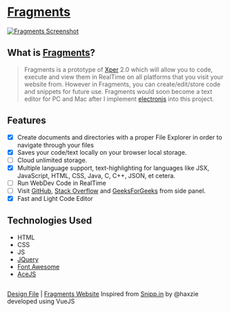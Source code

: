 # [Fragments](https://fragmentsbycoder.netlify.app)
[![Fragments Screenshot](https://dev-to-uploads.s3.amazonaws.com/i/1eg7f7zhkfpq3l676hlw.png)](https://fragmentsbycoder.netlify.app)

## What is [Fragments](https://fragmentsbycoder.netlify.app)?

>Fragments is a prototype of [Xper](https://github.com/Jaagrav/Xper) 2.0 which will allow you to code, execute and view them in RealTime on all platforms
that you visit your website from. 
However in Fragments, you can create/edit/store code and snippets for future use. Fragments would soon become a text editor for PC and Mac after 
I implement [electronjs](https://github.com/electron/electron) into this project.

## Features
- [x] Create documents and directories with a proper File Explorer in order to navigate through your files
- [x] Saves your code/text locally on your browser local storage. 
- [ ] Cloud unlimited storage.
- [x] Multiple language support, text-highlighting for languages like JSX, JavaScript, HTML, CSS, Java, C, C++, JSON, et cetera.
- [ ] Run WebDev Code in RealTime
- [ ] Visit [GitHub](https://github.com), [Stack Overflow](https://stackoverflow.com) and [GeeksForGeeks](https://www.geeksforgeeks.org) from side panel.
- [x] Fast and Light Code Editor

## Technologies Used
- HTML
- CSS
- JS
- [JQuery](https://code.jquery.com)
- [Font Awesome](https://fontawesome.com)
- [AceJS](https://ace.c9.io)

##

[Design File](https://www.figma.com/file/YPykm176OSy7rBRm1obGs3/Fragments?node-id=0%3A1) | [Fragments Website](https://fragmentsbycoder.netlify.app)
Inspired from [Snipp.in](https://snipp.in) by @haxzie developed using VueJS
